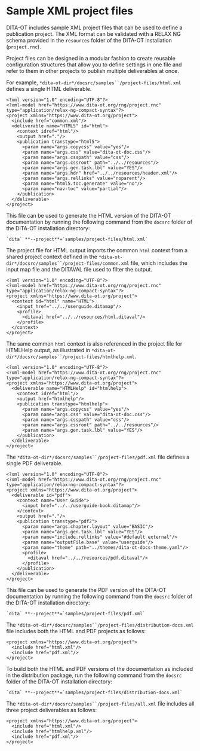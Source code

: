 # Sample XML project files

DITA-OT includes sample XML project files that can be used to define a publication project. The XML format can be validated with a RELAX NG schema provided in the `resources` folder of the DITA-OT installation \(`project.rnc`\).

Project files can be designed in a modular fashion to create reusable configuration structures that allow you to define settings in one file and refer to them in other projects to publish multiple deliverables at once.

For example, `*dita-ot-dir*/docsrc/samples``/project-files/html.xml` defines a single HTML deliverable.

```
<?xml version="1.0" encoding="UTF-8"?>
<?xml-model href="https://www.dita-ot.org/rng/project.rnc" type="application/relax-ng-compact-syntax"?>
<project xmlns="https://www.dita-ot.org/project">
  <include href="common.xml"/>
  <deliverable name="HTML5" id="html">
    <context idref="html"/>
    <output href="."/>
    <publication transtype="html5">
      <param name="args.copycss" value="yes"/>
      <param name="args.css" value="dita-ot-doc.css"/>
      <param name="args.csspath" value="css"/>
      <param name="args.cssroot" path="../../resources"/>
      <param name="args.gen.task.lbl" value="YES"/>
      <param name="args.hdr" href="../../resources/header.xml"/>
      <param name="args.rellinks" value="noparent"/>
      <param name="html5.toc.generate" value="no"/>
      <param name="nav-toc" value="partial"/>
    </publication>
  </deliverable>
</project>
```

This file can be used to generate the HTML version of the DITA-OT documentation by running the following command from the `docsrc` folder of the DITA-OT installation directory:

```
`dita` **--project**=`samples/project-files/html.xml`
```

The project file for HTML output imports the common `html` context from a shared project context defined in the `*dita-ot-dir*/docsrc/samples``/project-files/common.xml` file, which includes the input map file and the DITAVAL file used to filter the output.

```
<?xml version="1.0" encoding="UTF-8"?>
<?xml-model href="https://www.dita-ot.org/rng/project.rnc" type="application/relax-ng-compact-syntax"?>
<project xmlns="https://www.dita-ot.org/project">
  <context id="html" name="HTML">
    <input href="../../userguide.ditamap"/>
    <profile>
      <ditaval href="../../resources/html.ditaval"/>
    </profile>
  </context>
</project>
```

The same common `html` context is also referenced in the project file for HTMLHelp output, as illustrated in `*dita-ot-dir*/docsrc/samples``/project-files/htmlhelp.xml`.

```
<?xml version="1.0" encoding="UTF-8"?>
<?xml-model href="https://www.dita-ot.org/rng/project.rnc" type="application/relax-ng-compact-syntax"?>
<project xmlns="https://www.dita-ot.org/project">
  <deliverable name="HTMLHelp" id="htmlhelp">
    <context idref="html"/>
    <output href="htmlhelp"/>
    <publication transtype="htmlhelp">
      <param name="args.copycss" value="yes"/>
      <param name="args.css" value="dita-ot-doc.css"/>
      <param name="args.csspath" value="css"/>
      <param name="args.cssroot" path="../../resources"/>
      <param name="args.gen.task.lbl" value="YES"/>
    </publication>
  </deliverable>
</project>
```

The `*dita-ot-dir*/docsrc/samples``/project-files/pdf.xml` file defines a single PDF deliverable.

```
<?xml version="1.0" encoding="UTF-8"?>
<?xml-model href="https://www.dita-ot.org/rng/project.rnc" type="application/relax-ng-compact-syntax"?>
<project xmlns="https://www.dita-ot.org/project">
  <deliverable id="pdf">
    <context name="User Guide">
      <input href="../../userguide-book.ditamap"/>
    </context>
    <output href="."/>
    <publication transtype="pdf2">
      <param name="args.chapter.layout" value="BASIC"/>
      <param name="args.gen.task.lbl" value="YES"/>
      <param name="include.rellinks" value="#default external"/>
      <param name="outputFile.base" value="userguide"/>
      <param name="theme" path="../themes/dita-ot-docs-theme.yaml"/>
      <profile>
        <ditaval href="../../resources/pdf.ditaval"/>
      </profile>
    </publication>
  </deliverable>
</project>
```

This file can be used to generate the PDF version of the DITA-OT documentation by running the following command from the `docsrc` folder of the DITA-OT installation directory:

```
`dita` **--project**=`samples/project-files/pdf.xml`
```

The `*dita-ot-dir*/docsrc/samples``/project-files/distribution-docs.xml` file includes both the HTML and PDF projects as follows:

```
<project xmlns="https://www.dita-ot.org/project">
  <include href="html.xml"/>
  <include href="pdf.xml"/>
</project>
```

To build both the HTML and PDF versions of the documentation as included in the distribution package, run the following command from the `docsrc` folder of the DITA-OT installation directory:

```
`dita` **--project**=`samples/project-files/distribution-docs.xml`
```

The `*dita-ot-dir*/docsrc/samples``/project-files/all.xml` file includes all three project deliverables as follows:

```
<project xmlns="https://www.dita-ot.org/project">
  <include href="html.xml"/>
  <include href="htmlhelp.xml"/>
  <include href="pdf.xml"/>
</project>
```

